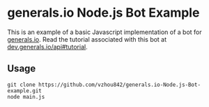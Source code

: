 # generals.io Node.js Bot Example

This is an example of a basic Javascript implementation of a bot for [generals.io](http://generals.io). Read the tutorial associated with this bot at [dev.generals.io/api#tutorial](http://dev.generals.io/api#tutorial).

## Usage

```
git clone https://github.com/vzhou842/generals.io-Node.js-Bot-example.git
node main.js
```
